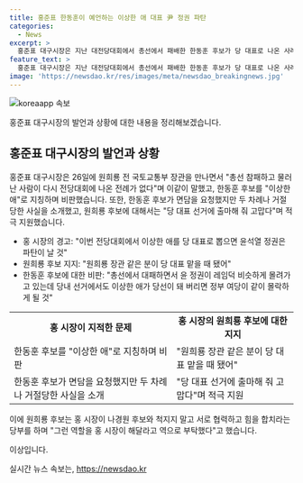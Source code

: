 ```yaml
---
title: 홍준표 한동훈이 예언하는 이상한 애 대표 尹 정권 파탄
categories:
  - News
excerpt: >
  홍준표 대구시장은 지난 대전당대회에서 총선에서 패배한 한동훈 후보가 당 대표로 나온 사례가 전례 없다며 비판했다. 또한, 한동훈 후보가 면담을 요청했지만 거절하여 홍 시장은 원희룡 후보를 지지하며 그의 당 대표 선거 출마를 환영했다. 한편, 원희룡 후보는 홍 시장과 나경원 후보가 힘을 합쳐야 한다고 당부했다.
feature_text: >
  홍준표 대구시장은 지난 대전당대회에서 총선에서 패배한 한동훈 후보가 당 대표로 나온 사례가 전례 없다며 비판했다. 또한, 한동훈 후보가 면담을 요청했지만 거절하여 홍 시장은 원희룡 후보를 지지하며 그의 당 대표 선거 출마를 환영했다. 한편, 원희룡 후보는 홍 시장과 나경원 후보가 힘을 합쳐야 한다고 당부했다.
image: 'https://newsdao.kr/res/images/meta/newsdao_breakingnews.jpg'
---
```


<p><img src="https://newsdao.kr/res/images/meta/newsdao_breakingnews.jpg" alt="koreaapp 속보" /></p>

<p>홍준표 대구시장의 발언과 상황에 대한 내용을 정리해보겠습니다.</p>

<h2 data-ke-size="size26">홍준표 대구시장의 발언과 상황</h2>

<p data-ke-size="size16">홍준표 대구시장은 26일에 원희룡 전 국토교통부 장관을 만나면서 "총선 참패하고 물러난 사람이 다시 전당대회에 나온 전례가 없다"며 이같이 말했고, 한동훈 후보를 "이상한 애"로 지칭하며 비판했습니다. 또한, 한동훈 후보가 면담을 요청했지만 두 차례나 거절당한 사실을 소개했고, 원희룡 후보에 대해서는 "당 대표 선거에 출마해 줘 고맙다"며 적극 지원했습니다.</p>

<ul>
  <li>홍 시장의 경고: "이번 전당대회에서 이상한 애를 당 대표로 뽑으면 윤석열 정권은 파탄이 날 것"</li>
  <li>원희룡 후보 지지: "원희룡 장관 같은 분이 당 대표 맡을 때 됐어"</li>
  <li>한동훈 후보에 대한 비판: "총선에서 대패하면서 윤 정권이 레임덕 비슷하게 몰려가고 있는데 당내 선거에서도 이상한 애가 당선이 돼 버리면 정부 여당이 같이 몰락하게 될 것"</li>
</ul>

<table>
  <tr>
    <td style="text-align: center; height: 17px;"><b>홍 시장이 지적한 문제</b></td>
    <td style="text-align: center; height: 17px;"><b>홍 시장의 원희룡 후보에 대한 지지</b></td>
  </tr>
  <tr>
    <td>한동훈 후보를 "이상한 애"로 지칭하며 비판</td>
    <td>"원희룡 장관 같은 분이 당 대표 맡을 때 됐어"</td>
  </tr>
  <tr>
    <td>한동훈 후보가 면담을 요청했지만 두 차례나 거절당한 사실을 소개</td>
    <td>"당 대표 선거에 출마해 줘 고맙다"며 적극 지원</td>
  </tr>
</table>

<p data-ke-size="size16">이에 원희룡 후보는 홍 시장이 나경원 후보와 척지지 말고 서로 협력하고 힘을 합치라는 당부를 하며 "그런 역할을 홍 시장이 해달라고 역으로 부탁했다"고 했습니다.</p>

<p>이상입니다.</p>
실시간 뉴스 속보는, <a href="https://newsdao.kr" rel="dofollow">https://newsdao.kr</a>



